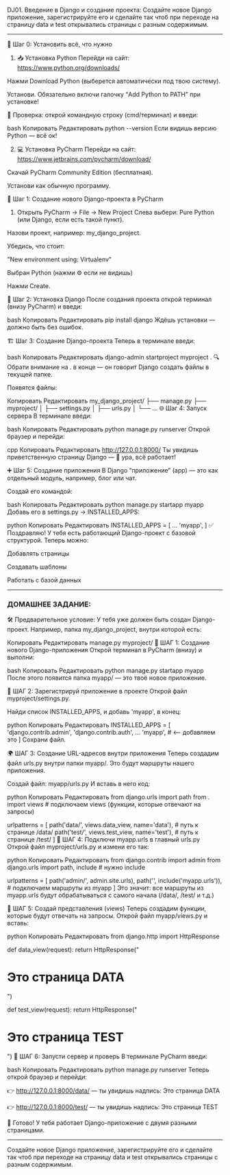 DJ01. Введение в Django и создание проекта: Создайте новое Django приложение, зарегистрируйте его и сделайте так чтоб при переходе на страницу data и test открывались страницы с разным содержимым.
____________________________________________
🔧 Шаг 0: Установить всё, что нужно
1. 📥 Установка Python
Перейди на сайт: https://www.python.org/downloads/

Нажми Download Python (выберется автоматически под твою систему).

Установи. Обязательно включи галочку “Add Python to PATH” при установке!

📌 Проверка: открой командную строку (cmd/терминал) и введи:

bash
Копировать
Редактировать
python --version
Если видишь версию Python — всё ок!

2. 💻 Установка PyCharm
Перейди на сайт: https://www.jetbrains.com/pycharm/download/

Скачай PyCharm Community Edition (бесплатная).

Установи как обычную программу.

🚀 Шаг 1: Создание нового Django-проекта в PyCharm
1. Открыть PyCharm → File → New Project
Слева выбери: Pure Python (или Django, если есть такой пункт).

Назови проект, например: my_django_project.

Убедись, что стоит:

"New environment using: Virtualenv"

Выбран Python (нажми ⚙️ если не видишь)

Нажми Create.

🐍 Шаг 2: Установка Django
После создания проекта открой терминал (внизу PyCharm) и введи:

bash
Копировать
Редактировать
pip install django
Ждёшь установки — должно быть без ошибок.

🏗️ Шаг 3: Создание Django-проекта
Теперь в терминале введи:

bash
Копировать
Редактировать
django-admin startproject myproject .
🔍 Обрати внимание на . в конце — он говорит Django создать файлы в текущей папке.

Появятся файлы:

Копировать
Редактировать
my_django_project/
├── manage.py
├── myproject/
│   ├── settings.py
│   ├── urls.py
│   └── ...
🌐 Шаг 4: Запуск сервера
В терминале введи:

bash
Копировать
Редактировать
python manage.py runserver
Открой браузер и перейди:

cpp
Копировать
Редактировать
http://127.0.0.1:8000/
Ты увидишь приветственную страницу Django — 🎉 ура, всё работает!

➕ Шаг 5: Создание приложения
В Django “приложение” (app) — это как отдельный модуль, например, блог или чат.

Создай его командой:

bash
Копировать
Редактировать
python manage.py startapp myapp
Добавь его в settings.py → INSTALLED_APPS:

python
Копировать
Редактировать
INSTALLED_APPS = [
    ...
    'myapp',
]
✅ Поздравляю! У тебя есть работающий Django-проект с базовой структурой. Теперь можно:

Добавлять страницы

Создавать шаблоны

Работать с базой данных
_______________________________________________________
### ДОМАШНЕЕ ЗАДАНИЕ:

🛠️ Предварительное условие:
У тебя уже должен быть создан Django-проект. Например, папка my_django_project, внутри которой есть:

Копировать
Редактировать
manage.py
myproject/
🚀 ШАГ 1: Создание нового Django-приложения
Открой терминал в PyCharm (внизу) и выполни:

bash
Копировать
Редактировать
python manage.py startapp myapp
После этого появится папка myapp/ — это твоё новое приложение.

📝 ШАГ 2: Зарегистрируй приложение в проекте
Открой файл myproject/settings.py.

Найди список INSTALLED_APPS, и добавь 'myapp', в конец:

python
Копировать
Редактировать
INSTALLED_APPS = [
    'django.contrib.admin',
    'django.contrib.auth',
    ...
    'myapp',  # <-- добавляем это
]
Сохрани файл.

🌍 ШАГ 3: Создание URL-адресов внутри приложения
Теперь создадим файл urls.py внутри папки myapp/. Это будут маршруты нашего приложения.

Создай файл: myapp/urls.py
И вставь в него код:

python
Копировать
Редактировать
from django.urls import path
from . import views  # подключаем views (функции, которые отвечают на запросы)

urlpatterns = [
    path('data/', views.data_view, name='data'),   # путь к странице /data/
    path('test/', views.test_view, name='test'),   # путь к странице /test/
]
🔗 ШАГ 4: Подключи myapp.urls в главный urls.py
Открой файл myproject/urls.py и измени его так:

python
Копировать
Редактировать
from django.contrib import admin
from django.urls import path, include  # нужно include

urlpatterns = [
    path('admin/', admin.site.urls),
    path('', include('myapp.urls')),  # подключаем маршруты из myapp
]
Это значит: все маршруты из myapp.urls будут обрабатываться с самого начала (/data/, /test/ и т.д.)

👀 ШАГ 5: Создай представления (views)
Теперь создадим функции, которые будут отвечать на запросы. Открой файл myapp/views.py и вставь:

python
Копировать
Редактировать
from django.http import HttpResponse

def data_view(request):
    return HttpResponse("<h1>Это страница DATA</h1>")

def test_view(request):
    return HttpResponse("<h1>Это страница TEST</h1>")
🚀 ШАГ 6: Запусти сервер и проверь
В терминале PyCharm введи:

bash
Копировать
Редактировать
python manage.py runserver
Теперь открой браузер и перейди:

👉 http://127.0.0.1:8000/data/ — ты увидишь надпись: Это страница DATA

👉 http://127.0.0.1:8000/test/ — ты увидишь надпись: Это страница TEST

🎉 Готово! У тебя работает Django-приложение с двумя разными страницами.
______________________________________________________________________________________________________________

Создайте новое Django приложение, зарегистрируйте его и сделайте так чтоб при переходе на страницу data и test открывались страницы с разным содержимым.
